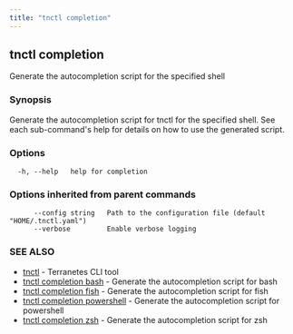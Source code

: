 ```yaml
---
title: "tnctl completion"
---
```

## tnctl completion

Generate the autocompletion script for the specified shell

### Synopsis

Generate the autocompletion script for tnctl for the specified shell.
See each sub-command's help for details on how to use the generated script.


### Options

```
  -h, --help   help for completion
```

### Options inherited from parent commands

```
      --config string   Path to the configuration file (default "HOME/.tnctl.yaml")
      --verbose         Enable verbose logging
```

### SEE ALSO

* [tnctl](../tnctl)	 - Terranetes CLI tool
* [tnctl completion bash](../tnctl_completion_bash)	 - Generate the autocompletion script for bash
* [tnctl completion fish](../tnctl_completion_fish)	 - Generate the autocompletion script for fish
* [tnctl completion powershell](../tnctl_completion_powershell)	 - Generate the autocompletion script for powershell
* [tnctl completion zsh](../tnctl_completion_zsh)	 - Generate the autocompletion script for zsh

